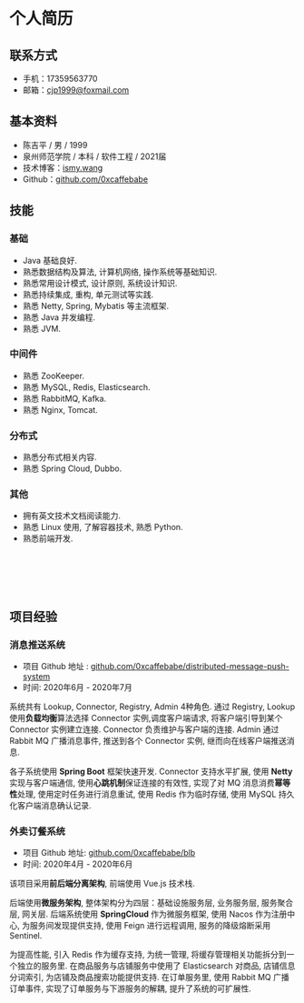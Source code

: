 # 个人简历

## **联系方式**

- 手机：17359563770
- 邮箱：cjp1999@foxmail.com

## **基本资料**

- 陈吉平 / 男 / 1999
- 泉州师范学院 / 本科 / 软件工程 / 2021届
- 技术博客：[ismy.wang](http://ismy.wang)
- Github：[github.com/0xcaffebabe](https://github.com/0xcaffebabe)

## **技能**

### 基础

- Java 基础良好.
- 熟悉数据结构及算法, 计算机网络, 操作系统等基础知识.
- 熟悉常用设计模式, 设计原则, 系统设计知识.
- 熟悉持续集成, 重构, 单元测试等实践.
- 熟悉 Netty, Spring, Mybatis 等主流框架.
- 熟悉 Java 并发编程.
- 熟悉 JVM.

### 中间件

- 熟悉 ZooKeeper.
- 熟悉 MySQL, Redis, Elasticsearch.
- 熟悉 RabbitMQ, Kafka.
- 熟悉 Nginx, Tomcat.

### 分布式

- 熟悉分布式相关内容.
- 熟悉 Spring Cloud, Dubbo.

### 其他

- 拥有英文技术文档阅读能力.
- 熟悉 Linux 使用, 了解容器技术, 熟悉 Python.
- 熟悉前端开发.

</br>
</br>
</br>
</br>

## **项目经验**

### **消息推送系统**

- 项目 Github 地址 : [github.com/0xcaffebabe/distributed-message-push-system](https://github.com/0xcaffebabe/distributed-message-push-system)
- 时间: 2020年6月 - 2020年7月

系统共有 Lookup, Connector, Registry, Admin 4种角色.
通过 Registry, Lookup 使用**负载均衡**算法选择 Connector 实例,调度客户端请求, 将客户端引导到某个 Connector 实例建立连接. Connector 负责维护与客户端的连接. Admin 通过 Rabbit MQ 广播消息事件, 推送到各个 Connector 实例, 继而向在线客户端推送消息.

各子系统使用 **Spring Boot** 框架快速开发.
Connector 支持水平扩展, 使用 **Netty** 实现与客户端通信, 使用**心跳机制**保证连接的有效性, 实现了对 MQ 消息消费**幂等性**处理, 使用定时任务进行消息重试, 使用 Redis 作为临时存储, 使用 MySQL 持久化客户端消息确认记录.

### **外卖订餐系统**

- 项目 Github 地址: [github.com/0xcaffebabe/blb](https://github.com/0xcaffebabe/blb)
- 时间: 2020年4月 - 2020年6月

该项目采用**前后端分离架构**, 前端使用 Vue.js 技术栈.

后端使用**微服务架构**, 整体架构分为四层：基础设施服务层, 业务服务层, 服务聚合层, 网关层.
后端系统使用 **SpringCloud** 作为微服务框架, 使用 Nacos 作为注册中心, 为服务间发现提供支持, 使用 Feign 进行远程调用, 服务的降级熔断采用 Sentinel.

为提高性能, 引入 Redis 作为缓存支持, 为统一管理, 将缓存管理相关功能拆分到一个独立的服务里.
在商品服务与店铺服务中使用了 Elasticsearch 对商品, 店铺信息分词索引, 为店铺及商品搜索功能提供支持.
在订单服务里, 使用 Rabbit MQ 广播订单事件, 实现了订单服务与下游服务的解耦, 提升了系统的可扩展性.
